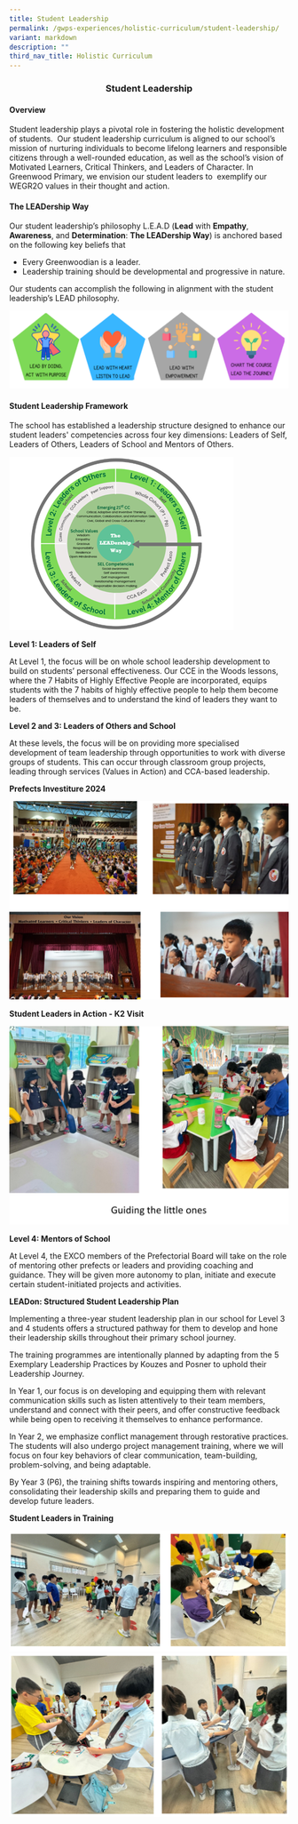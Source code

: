```yaml
---
title: Student Leadership
permalink: /gwps-experiences/holistic-curriculum/student-leadership/
variant: markdown
description: ""
third_nav_title: Holistic Curriculum
---
```

<center><h3><strong>Student Leadership</strong></h3></center>

<h4><strong>Overview</strong></h4>

Student leadership plays a pivotal role in fostering the holistic development of students.&nbsp; Our student leadership curriculum is aligned to our school’s mission of nurturing individuals to become lifelong learners and responsible citizens through a well-rounded education, as well as the school’s vision of Motivated Learners, Critical Thinkers, and Leaders of Character. In Greenwood Primary, we envision our student leaders to &nbsp;exemplify our WEGR2O values in their thought and action.

<h4><strong>The LEADership Way</strong></h4>

Our student leadership’s philosophy L.E.A.D (**Lead** with **Empathy**, **Awareness**, and **Determination**: **The LEADership Way**) is anchored based on the following key beliefs that

* Every Greenwoodian is a leader.
* Leadership training should be developmental and progressive in nature.

Our students can accomplish the following in alignment with the student leadership’s LEAD philosophy.

![](/images/Picture2.png)

<h4><strong>Student Leadership Framework</strong></h4>

The school has established a leadership structure designed to enhance our student leaders' competencies across four key dimensions: Leaders of Self, Leaders of Others, Leaders of School and Mentors of Others.

![](/images/Picture3_SL.png)

<strong>Level 1: Leaders of Self</strong>

At Level 1, the focus will be on whole school leadership development to build on students’ personal effectiveness. Our CCE in the Woods lessons, where the 7 Habits of Highly Effective People are incorporated, equips students with the 7 habits of highly effective people to help them become leaders of themselves and to understand the kind of leaders they want to be.

<strong>Level 2 and 3: Leaders of Others and School</strong>

At these levels, the focus will be on providing more specialised development of team leadership through opportunities to work with diverse groups of students. This can occur through classroom group projects, leading through services (Values in Action) and CCA-based leadership.

**Prefects Investiture 2024**

![](/images/Picture4.png)

  
**Student Leaders in Action - K2 Visit**

![](/images/Picture5.png) 

<strong>Level 4: Mentors of School</strong>

At Level 4, the EXCO members of the Prefectorial Board will take on the role of mentoring other prefects or leaders and providing coaching and guidance. They will be given more autonomy to plan, initiate and execute certain student-initiated projects and activities.

**LEADon: Structured Student Leadership Plan**

Implementing a three-year student leadership plan in our school for Level 3 and 4 students offers a structured pathway for them to develop and hone their leadership skills throughout their primary school journey.

The training programmes are intentionally planned by adapting from the 5 Exemplary Leadership Practices by Kouzes and Posner to uphold their Leadership Journey.

In Year 1, our focus is on developing and equipping them with relevant communication skills such as listen attentively to their team members, understand and connect with their peers, and offer constructive feedback while being open to receiving it themselves to enhance performance.

In Year 2, we emphasize conflict management through restorative practices. The students will also undergo project management training, where we will focus on four key behaviors of clear communication, team-building, problem-solving, and being adaptable.

By Year 3 (P6), the training shifts towards inspiring and mentoring others, consolidating their leadership skills and preparing them to guide and develop future leaders.

**Student Leaders in Training**

![](/images/Screenshot_2024_07_18_115754.png)
![](/images/Screenshot_2024_07_18_115923.png)
